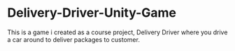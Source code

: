 # Delivery-Driver-Unity-Game
This is a game i created as a course project, Delivery Driver where you drive a car around to deliver packages to customer.
